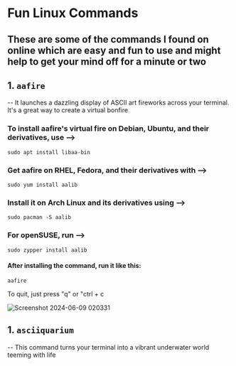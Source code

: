 # **Fun Linux Commands**

## These are some of the commands I found on online which are easy and fun to use and might help to get your mind off for a minute or two
<h2 align="left">1. <code>aafire</code></h2>

-- It launches a dazzling display of ASCII art fireworks across your terminal. It's a great way to create a virtual bonfire

### To install aafire's virtual fire on Debian, Ubuntu, and their derivatives, use -->
<code>sudo apt install libaa-bin</code>

### Get aafire on RHEL, Fedora, and their derivatives with -->
<code>sudo yum install aalib</code>

### Install it on Arch Linux and its derivatives using -->
```sudo pacman -S aalib```

### For openSUSE, run -->
<code>sudo zypper install aalib</code>

#### After installing the command, run it like this:
<code>aafire</code>

To quit, just press "q" or "ctrl + c

![Screenshot 2024-06-09 020331](https://github.com/Anshul-exe/Fun_Linux_Commands/assets/151395342/83b1a660-a5cb-4cf8-9dbd-a5905366d7b9)

<h2 align="left">1. <code>asciiquarium</code></h2>

-- This command turns your terminal into a vibrant underwater world teeming with life
 
